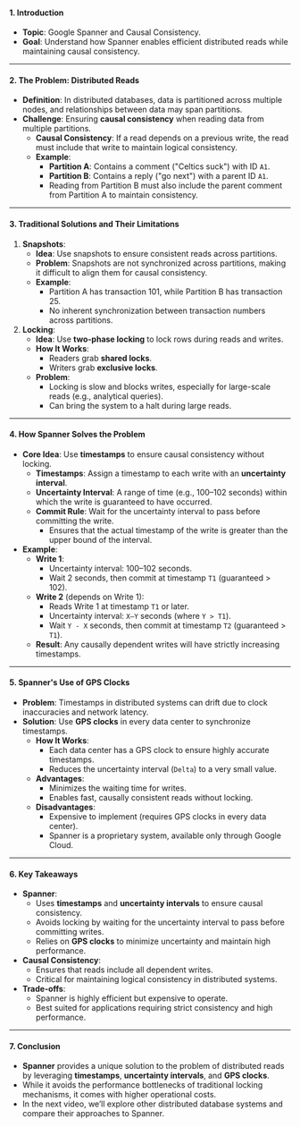 
#### **1. Introduction**
- **Topic**: Google Spanner and Causal Consistency.
- **Goal**: Understand how Spanner enables efficient distributed reads while maintaining causal consistency.

---

#### **2. The Problem: Distributed Reads**
- **Definition**: In distributed databases, data is partitioned across multiple nodes, and relationships between data may span partitions.
- **Challenge**: Ensuring **causal consistency** when reading data from multiple partitions.
  - **Causal Consistency**: If a read depends on a previous write, the read must include that write to maintain logical consistency.
  - **Example**:
    - **Partition A**: Contains a comment ("Celtics suck") with ID `A1`.
    - **Partition B**: Contains a reply ("go next") with a parent ID `A1`.
    - Reading from Partition B must also include the parent comment from Partition A to maintain consistency.

---

#### **3. Traditional Solutions and Their Limitations**
1. **Snapshots**:
   - **Idea**: Use snapshots to ensure consistent reads across partitions.
   - **Problem**: Snapshots are not synchronized across partitions, making it difficult to align them for causal consistency.
   - **Example**:
     - Partition A has transaction 101, while Partition B has transaction 25.
     - No inherent synchronization between transaction numbers across partitions.
2. **Locking**:
   - **Idea**: Use **two-phase locking** to lock rows during reads and writes.
   - **How It Works**:
     - Readers grab **shared locks**.
     - Writers grab **exclusive locks**.
   - **Problem**:
     - Locking is slow and blocks writes, especially for large-scale reads (e.g., analytical queries).
     - Can bring the system to a halt during large reads.

---

#### **4. How Spanner Solves the Problem**
- **Core Idea**: Use **timestamps** to ensure causal consistency without locking.
  - **Timestamps**: Assign a timestamp to each write with an **uncertainty interval**.
  - **Uncertainty Interval**: A range of time (e.g., 100–102 seconds) within which the write is guaranteed to have occurred.
  - **Commit Rule**: Wait for the uncertainty interval to pass before committing the write.
    - Ensures that the actual timestamp of the write is greater than the upper bound of the interval.
- **Example**:
  - **Write 1**:
    - Uncertainty interval: 100–102 seconds.
    - Wait 2 seconds, then commit at timestamp `T1` (guaranteed > 102).
  - **Write 2** (depends on Write 1):
    - Reads Write 1 at timestamp `T1` or later.
    - Uncertainty interval: `X–Y` seconds (where `Y > T1`).
    - Wait `Y - X` seconds, then commit at timestamp `T2` (guaranteed > `T1`).
  - **Result**: Any causally dependent writes will have strictly increasing timestamps.

---

#### **5. Spanner's Use of GPS Clocks**
- **Problem**: Timestamps in distributed systems can drift due to clock inaccuracies and network latency.
- **Solution**: Use **GPS clocks** in every data center to synchronize timestamps.
  - **How It Works**:
    - Each data center has a GPS clock to ensure highly accurate timestamps.
    - Reduces the uncertainty interval (`Delta`) to a very small value.
  - **Advantages**:
    - Minimizes the waiting time for writes.
    - Enables fast, causally consistent reads without locking.
  - **Disadvantages**:
    - Expensive to implement (requires GPS clocks in every data center).
    - Spanner is a proprietary system, available only through Google Cloud.

---

#### **6. Key Takeaways**
- **Spanner**:
  - Uses **timestamps** and **uncertainty intervals** to ensure causal consistency.
  - Avoids locking by waiting for the uncertainty interval to pass before committing writes.
  - Relies on **GPS clocks** to minimize uncertainty and maintain high performance.
- **Causal Consistency**:
  - Ensures that reads include all dependent writes.
  - Critical for maintaining logical consistency in distributed systems.
- **Trade-offs**:
  - Spanner is highly efficient but expensive to operate.
  - Best suited for applications requiring strict consistency and high performance.

---

#### **7. Conclusion**
- **Spanner** provides a unique solution to the problem of distributed reads by leveraging **timestamps**, **uncertainty intervals**, and **GPS clocks**.
- While it avoids the performance bottlenecks of traditional locking mechanisms, it comes with higher operational costs.
- In the next video, we’ll explore other distributed database systems and compare their approaches to Spanner.

